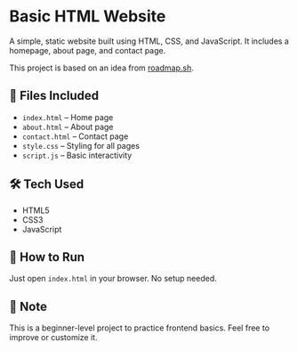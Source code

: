 # Basic HTML Website

A simple, static website built using HTML, CSS, and JavaScript. It includes a homepage, about page, and contact page.

This project is based on an idea from [roadmap.sh](https://roadmap.sh/projects/basic-html-website).

## 📁 Files Included

- `index.html` – Home page  
- `about.html` – About page  
- `contact.html` – Contact page  
- `style.css` – Styling for all pages  
- `script.js` – Basic interactivity  

## 🛠 Tech Used

- HTML5  
- CSS3  
- JavaScript  

## 🚀 How to Run

Just open `index.html` in your browser. No setup needed.

## 📝 Note

This is a beginner-level project to practice frontend basics. Feel free to improve or customize it.
